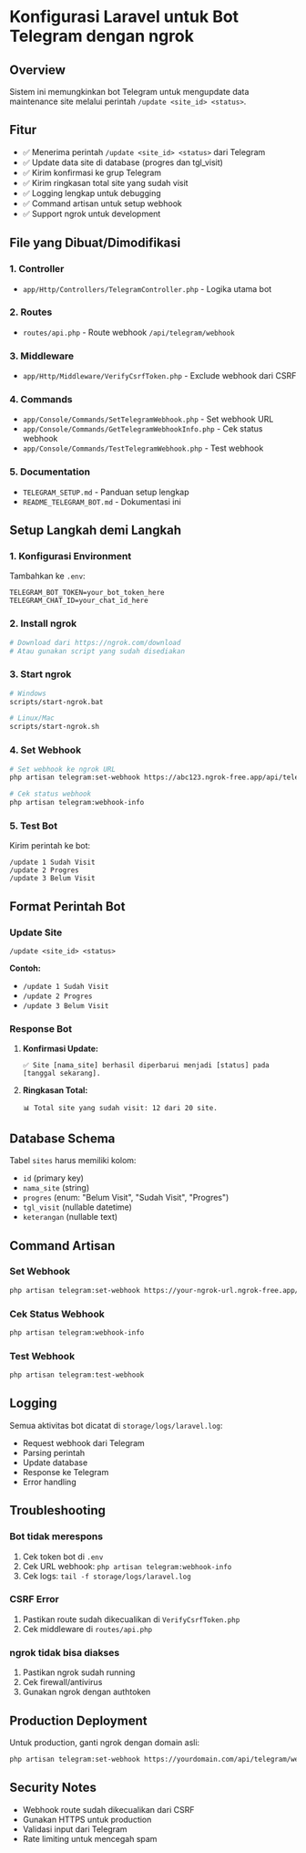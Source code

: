 # Konfigurasi Laravel untuk Bot Telegram dengan ngrok

## Overview
Sistem ini memungkinkan bot Telegram untuk mengupdate data maintenance site melalui perintah `/update <site_id> <status>`.

## Fitur
- ✅ Menerima perintah `/update <site_id> <status>` dari Telegram
- ✅ Update data site di database (progres dan tgl_visit)
- ✅ Kirim konfirmasi ke grup Telegram
- ✅ Kirim ringkasan total site yang sudah visit
- ✅ Logging lengkap untuk debugging
- ✅ Command artisan untuk setup webhook
- ✅ Support ngrok untuk development

## File yang Dibuat/Dimodifikasi

### 1. Controller
- `app/Http/Controllers/TelegramController.php` - Logika utama bot

### 2. Routes
- `routes/api.php` - Route webhook `/api/telegram/webhook`

### 3. Middleware
- `app/Http/Middleware/VerifyCsrfToken.php` - Exclude webhook dari CSRF

### 4. Commands
- `app/Console/Commands/SetTelegramWebhook.php` - Set webhook URL
- `app/Console/Commands/GetTelegramWebhookInfo.php` - Cek status webhook
- `app/Console/Commands/TestTelegramWebhook.php` - Test webhook

### 5. Documentation
- `TELEGRAM_SETUP.md` - Panduan setup lengkap
- `README_TELEGRAM_BOT.md` - Dokumentasi ini

## Setup Langkah demi Langkah

### 1. Konfigurasi Environment
Tambahkan ke `.env`:
```env
TELEGRAM_BOT_TOKEN=your_bot_token_here
TELEGRAM_CHAT_ID=your_chat_id_here
```

### 2. Install ngrok
```bash
# Download dari https://ngrok.com/download
# Atau gunakan script yang sudah disediakan
```

### 3. Start ngrok
```bash
# Windows
scripts/start-ngrok.bat

# Linux/Mac
scripts/start-ngrok.sh
```

### 4. Set Webhook
```bash
# Set webhook ke ngrok URL
php artisan telegram:set-webhook https://abc123.ngrok-free.app/api/telegram/webhook

# Cek status webhook
php artisan telegram:webhook-info
```

### 5. Test Bot
Kirim perintah ke bot:
```
/update 1 Sudah Visit
/update 2 Progres
/update 3 Belum Visit
```

## Format Perintah Bot

### Update Site
```
/update <site_id> <status>
```

**Contoh:**
- `/update 1 Sudah Visit`
- `/update 2 Progres`
- `/update 3 Belum Visit`

### Response Bot
1. **Konfirmasi Update:**
   ```
   ✅ Site [nama_site] berhasil diperbarui menjadi [status] pada [tanggal sekarang].
   ```

2. **Ringkasan Total:**
   ```
   📊 Total site yang sudah visit: 12 dari 20 site.
   ```

## Database Schema

Tabel `sites` harus memiliki kolom:
- `id` (primary key)
- `nama_site` (string)
- `progres` (enum: "Belum Visit", "Sudah Visit", "Progres")
- `tgl_visit` (nullable datetime)
- `keterangan` (nullable text)

## Command Artisan

### Set Webhook
```bash
php artisan telegram:set-webhook https://your-ngrok-url.ngrok-free.app/api/telegram/webhook
```

### Cek Status Webhook
```bash
php artisan telegram:webhook-info
```

### Test Webhook
```bash
php artisan telegram:test-webhook
```

## Logging

Semua aktivitas bot dicatat di `storage/logs/laravel.log`:
- Request webhook dari Telegram
- Parsing perintah
- Update database
- Response ke Telegram
- Error handling

## Troubleshooting

### Bot tidak merespons
1. Cek token bot di `.env`
2. Cek URL webhook: `php artisan telegram:webhook-info`
3. Cek logs: `tail -f storage/logs/laravel.log`

### CSRF Error
1. Pastikan route sudah dikecualikan di `VerifyCsrfToken.php`
2. Cek middleware di `routes/api.php`

### ngrok tidak bisa diakses
1. Pastikan ngrok sudah running
2. Cek firewall/antivirus
3. Gunakan ngrok dengan authtoken

## Production Deployment

Untuk production, ganti ngrok dengan domain asli:
```bash
php artisan telegram:set-webhook https://yourdomain.com/api/telegram/webhook
```

## Security Notes

- Webhook route sudah dikecualikan dari CSRF
- Gunakan HTTPS untuk production
- Validasi input dari Telegram
- Rate limiting untuk mencegah spam
